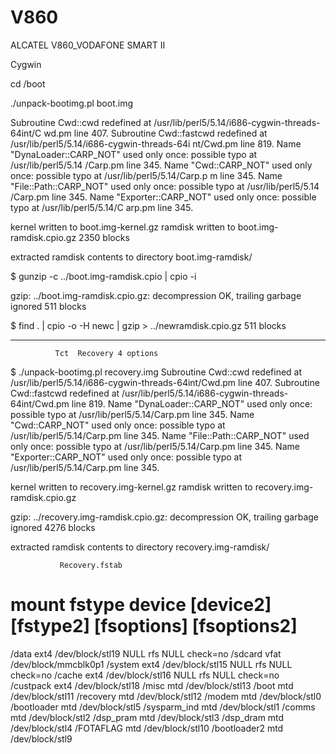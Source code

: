 V860
====

ALCATEL V860_VODAFONE SMART II



Cygwin

cd /boot

./unpack-bootimg.pl boot.img


Subroutine Cwd::cwd redefined at /usr/lib/perl5/5.14/i686-cygwin-threads-64int/C                                                                                                    wd.pm line 407.
Subroutine Cwd::fastcwd redefined at /usr/lib/perl5/5.14/i686-cygwin-threads-64i                                                                                                    nt/Cwd.pm line 819.
Name "DynaLoader::CARP_NOT" used only once: possible typo at /usr/lib/perl5/5.14                                                                                                    /Carp.pm line 345.
Name "Cwd::CARP_NOT" used only once: possible typo at /usr/lib/perl5/5.14/Carp.p                                                                                                    m line 345.
Name "File::Path::CARP_NOT" used only once: possible typo at /usr/lib/perl5/5.14                                                                                                    /Carp.pm line 345.
Name "Exporter::CARP_NOT" used only once: possible typo at /usr/lib/perl5/5.14/C                                                                                                    arp.pm line 345.

kernel written to boot.img-kernel.gz
ramdisk written to boot.img-ramdisk.cpio.gz
2350 blocks

extracted ramdisk contents to directory boot.img-ramdisk/

$ gunzip -c ../boot.img-ramdisk.cpio | cpio -i

gzip: ../boot.img-ramdisk.cpio.gz: decompression OK, trailing garbage ignored
511 blocks

$ find . | cpio -o -H newc | gzip > ../newramdisk.cpio.gz
511 blocks

---------------------------------------------------------------------------------
              Tct  Recovery 4 options


$ ./unpack-bootimg.pl recovery.img
Subroutine Cwd::cwd redefined at /usr/lib/perl5/5.14/i686-cygwin-threads-64int/Cwd.pm line 407.
Subroutine Cwd::fastcwd redefined at /usr/lib/perl5/5.14/i686-cygwin-threads-64int/Cwd.pm line 819.
Name "DynaLoader::CARP_NOT" used only once: possible typo at /usr/lib/perl5/5.14/Carp.pm line 345.
Name "Cwd::CARP_NOT" used only once: possible typo at /usr/lib/perl5/5.14/Carp.pm line 345.
Name "File::Path::CARP_NOT" used only once: possible typo at /usr/lib/perl5/5.14/Carp.pm line 345.
Name "Exporter::CARP_NOT" used only once: possible typo at /usr/lib/perl5/5.14/Carp.pm line 345.

kernel written to recovery.img-kernel.gz
ramdisk written to recovery.img-ramdisk.cpio.gz

gzip: ../recovery.img-ramdisk.cpio.gz: decompression OK, trailing garbage ignored
4276 blocks

extracted ramdisk contents to directory recovery.img-ramdisk/


               Recovery.fstab
               
# mount         fstype          device                  [device2]   [fstype2]   [fsoptions]         [fsoptions2]
/data           ext4            /dev/block/stl19        NULL        rfs         NULL                check=no
/sdcard         vfat            /dev/block/mmcblk0p1 
/system         ext4            /dev/block/stl15        NULL        rfs         NULL                check=no
/cache          ext4            /dev/block/stl16        NULL        rfs         NULL                check=no     
/custpack       ext4            /dev/block/stl18
/misc           mtd             /dev/block/stl13
/boot           mtd             /dev/block/stl11
/recovery       mtd             /dev/block/stl12
/modem          mtd             /dev/block/stl0
/bootloader     mtd             /dev/block/stl5
/sysparm_ind    mtd             /dev/block/stl1
/comms          mtd             /dev/block/stl2
/dsp_pram       mtd             /dev/block/stl3
/dsp_dram       mtd             /dev/block/stl4
/FOTAFLAG       mtd             /dev/block/stl10
/bootloader2    mtd             /dev/block/stl9



